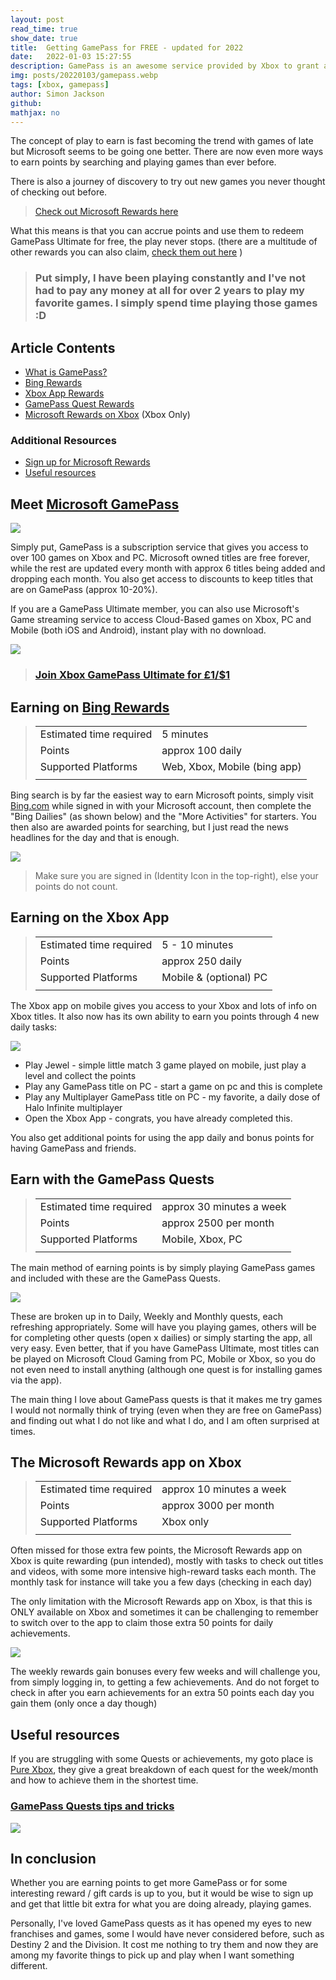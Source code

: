 ```yaml
---
layout: post
read_time: true
show_date: true
title:  Getting GamePass for FREE - updated for 2022
date:   2022-01-03 15:27:55
description: GamePass is an awesome service provided by Xbox to grant access to 100's of games. However, most don't know it is possible to keep it for free with just a little play!
img: posts/20220103/gamepass.webp
tags: [xbox, gamepass]
author: Simon Jackson
github:  
mathjax: no
---
```


The concept of play to earn is fast becoming the trend with games of late but Microsoft seems to be going one better.  There are now even more ways to earn points by searching and playing games than ever before. 

There is also a journey of discovery to try out new games you never thought of checking out before.

> [Check out Microsoft Rewards here](https://www.microsoft.com/en-gb/rewards)

What this means is that you can accrue points and use them to redeem GamePass Ultimate for free, the play never stops. (there are a multitude of other rewards you can also claim, [check them out here](https://www.microsoft.com/en-gb/rewards) )

> ### Put simply, I have been playing constantly and I've not had to pay any money at all for over 2 years to play my favorite games. I simply spend time playing those games :D

## Article Contents

* [What is GamePass?](#meet-microsoft-gamepass)
* [Bing Rewards](#earning-on-bing-rewards)
* [Xbox App Rewards](#earning-on-the-xbox-app)
* [GamePass Quest Rewards](#earn-with-the-gamepass-quests)
* [Microsoft Rewards on Xbox](#the-microsoft-rewards-app-on-xbox) (Xbox Only)

### Additional Resources

* [Sign up for Microsoft Rewards](https://www.microsoft.com/en-gb/rewards)
* [Useful resources](#useful-resources)

## Meet [Microsoft GamePass](https://www.xbox.com/en-GB/xbox-game-pass)

[![](https://thegeekiverse.com/wp-content/uploads/2020/03/xbox-gamepass.jpg)](https://www.xbox.com/en-GB/xbox-game-pass)

Simply put, GamePass is a subscription service that gives you access to over 100 games on Xbox and PC.  Microsoft owned titles are free forever, while the rest are updated every month with approx 6 titles being added and dropping each month.
You also get access to discounts to keep titles that are on GamePass (approx 10-20%).

If you are a GamePass Ultimate member, you can also use Microsoft's Game streaming service to access Cloud-Based games on Xbox, PC and Mobile (both iOS and Android), instant play with no download.

![](https://www.satyrnet.it/wp-content/uploads/bfi/Xbox-Cloud-Gaming-in-arrivo-in-Beta-3d3q10f95gy3x9e6m44etc.jpg)

> ### [Join Xbox GamePass Ultimate for £1/$1](https://www.xbox.com/en-GB/xbox-game-pass#join)

## Earning on [Bing Rewards](https://www.bing.com/)

> |||
> |-|-|
> |Estimated time required | 5 minutes |
> |Points| approx 100 daily|
> |Supported Platforms| Web, Xbox, Mobile (bing app) |
> |||

Bing search is by far the easiest way to earn Microsoft points, simply visit [Bing.com](https://www.bing.com/) while signed in with your Microsoft account, then complete the "Bing Dailies" (as shown below) and the "More Activities" for starters.  You then also are awarded points for searching, but I just read the news headlines for the day and that is enough.

![](/assets/img/posts/20220103/01_BingRewards.jpg)

> Make sure you are signed in (Identity Icon in the top-right), else your points do not count.

## Earning on the Xbox App

> |||
> |-|-|
> |Estimated time required | 5 - 10 minutes |
> |Points| approx 250 daily|
> |Supported Platforms| Mobile & (optional) PC |
> |||

The Xbox app on mobile gives you access to your Xbox and lots of info on Xbox titles.  It also now has its own ability to earn you points through 4 new daily tasks:

![](/assets/img/posts/20220103/02_XboxAppRewards.jpg)

* Play Jewel - simple little match 3 game played on mobile, just play a level and collect the points
* Play any GamePass title on PC - start a game on pc and this is complete
* Play any Multiplayer GamePass title on PC - my favorite, a daily dose of Halo Infinite multiplayer
* Open the Xbox App - congrats, you have already completed this.

You also get additional points for using the app daily and bonus points for having GamePass and friends.

## Earn with the GamePass Quests

> |||
> |-|-|
> |Estimated time required | approx 30 minutes a week |
> |Points| approx 2500 per month|
> |Supported Platforms| Mobile, Xbox, PC |
> |||

The main method of earning points is by simply playing GamePass games and included with these are the GamePass Quests.

![](/assets/img/posts/20220103/03_GamePassRewards.jpg)

These are broken up in to Daily, Weekly and Monthly quests, each refreshing appropriately.  Some will have you playing games, others will be for completing other quests (open x dailies) or simply starting the app, all very easy.
Even better, that if you have GamePass Ultimate, most titles can be played on Microsoft Cloud Gaming from PC, Mobile or Xbox, so you do not even need to install anything (although one quest is for installing games via the app).

The main thing I love about GamePass quests is that it makes me try games I would not normally think of trying (even when they are free on GamePass) and finding out what I do not like and what I do, and I am often surprised at times.

## The Microsoft Rewards app on Xbox

> |||
> |-|-|
> |Estimated time required | approx 10 minutes a week |
> |Points| approx 3000 per month|
> |Supported Platforms| Xbox only |
> |||

Often missed for those extra few points, the Microsoft Rewards app on Xbox is quite rewarding (pun intended), mostly with tasks to check out titles and videos, with some more intensive high-reward tasks each month.  The monthly task for instance will take you a few days (checking in each day)

The only limitation with the Microsoft Rewards app on Xbox, is that this is ONLY available on Xbox and sometimes it can be challenging to remember to switch over to the app to claim those extra 50 points for daily achievements.

![](/assets/img/posts/20220103/04_Xbox_Rewards.png)

The weekly rewards gain bonuses every few weeks and will challenge you, from simply logging in, to getting a few achievements.  And do not forget to check in after you earn achievements for an extra 50 points each day you gain them (only once a day though)

## Useful resources

If you are struggling with some Quests or achievements, my goto place is [Pure Xbox](https://www.purexbox.com/tags/xbox-game-pass-quests), they give a great breakdown of each quest for the week/month and how to achieve them in the shortest time.

### [GamePass Quests tips and tricks](https://www.purexbox.com/tags/xbox-game-pass-quests)

[![](https://images.purexbox.com/996fa2573f855/xbox-game-pass-quests-december-2021.large.jpg)](https://www.purexbox.com/tags/xbox-game-pass-quests)

## In conclusion

Whether you are earning points to get more GamePass or for some interesting reward / gift cards is up to you, but it would be wise to sign up and get that little bit extra for what you are doing already, playing games.

Personally, I've loved GamePass quests as it has opened my eyes to new franchises and games, some I would have never considered before, such as Destiny 2 and the Division.  It cost me nothing to try them and now they are among my favorite things to pick up and play when I want something different.